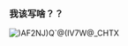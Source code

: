 ### 我该写啥？？

<!--
**histion/histion** is a ✨ _special_ ✨ repository because its `README.md` (this file) appears on your GitHub profile.

Here are some ideas to get you started:

- 🔭 I’m currently working on ...
- 🌱 I’m currently learning ...
- 👯 I’m looking to collaborate on ...
- 🤔 I’m looking for help with ...
- 💬 Ask me about ...
- 📫 How to reach me: ...
- 😄 Pronouns: ...
- ⚡ Fun fact: ...
-->

![)AF2NJ)$Q`@($IV7W@_CHTX](https://user-images.githubusercontent.com/65994410/189517111-b4cb236f-aa82-4b3a-acbc-a3391b5a4c36.png)
